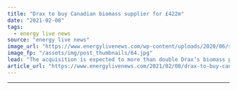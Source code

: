 ```yaml
---
title: "Drax to buy Canadian biomass supplier for £422m"
date: "2021-02-08"
tags: 
  - energy live news
source: "energy live news"
image_url: "https://www.energylivenews.com/wp-content/uploads/2020/06/shutterstock_109602587.jpg"
image_fp: "/assets/img/post_thumbnails/64.jpg"
lead: "The acquisition is expected to more than double Drax’s biomass production capacity"
article_url: "https://www.energylivenews.com/2021/02/08/drax-to-buy-canadian-biomass-supplier-for-422m/"
---
```


---
